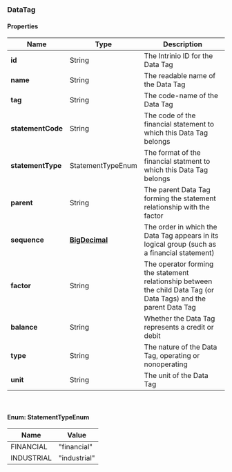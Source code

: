 
[//]: # (CLASS:DataTag)

[//]: # (KIND:object)

### DataTag

#### Properties

[//]: # (START_DEFINITION)

Name | Type | Description
------------ | ------------- | -------------
**id** | String | The Intrinio ID for the Data Tag &nbsp;
**name** | String | The readable name of the Data Tag &nbsp;
**tag** | String | The code-name of the Data Tag &nbsp;
**statementCode** | String | The code of the financial statement to which this Data Tag belongs &nbsp;
**statementType** | StatementTypeEnum | The format of the financial statment to which this Data Tag belongs &nbsp;
**parent** | String | The parent Data Tag forming the statement relationship with the factor &nbsp;
**sequence** | [**BigDecimal**](BigDecimal.md) | The order in which the Data Tag appears in its logical group (such as a financial statement) &nbsp;
**factor** | String | The operator forming the statement relationship between the child Data Tag (or Data Tags) and the parent Data Tag &nbsp;
**balance** | String | Whether the Data Tag represents a credit or debit &nbsp;
**type** | String | The nature of the Data Tag, operating or nonoperating &nbsp;
**unit** | String | The unit of the Data Tag &nbsp;

[//]: # (END_DEFINITION)


[//]: # (CONTAINED_CLASS:BigDecimal)



<br/>

#### Enum: StatementTypeEnum

Name | Value
---- | -----
FINANCIAL | &quot;financial&quot;
INDUSTRIAL | &quot;industrial&quot;



